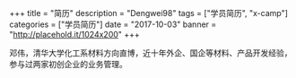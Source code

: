 +++
title = "简历"
description = "Dengwei98"
tags = ["学员简历", "x-camp"]
categories = ["学员简历"]
date = "2017-10-03"
banner = "http://placehold.it/1024x200"
+++


邓伟，清华大学化工系材料方向直博，近十年外企、国企等材料、产品开发经验，参与过两家初创企业的业务管理。
